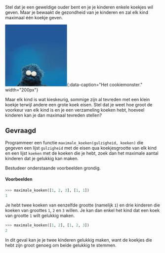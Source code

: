 Stel dat je een geweldige ouder bent en je je kinderen enkele koekjes wil geven. Maar je bewaakt de gezondheid van je kinderen en zal elk kind maximaal één koekje geven.

![Het cookiemonster.](media/cookiemonster.gif "Het cookiemonster."){:data-caption="Het cookiemonster." width="200px"}

Maar elk kind is wat kieskeurig, sommige zijn al tevreden met een klein koekje terwijl andere een grote koek eisen. Stel dat je weet hoe groot de voorkeur van elk kind is en je een verzameling koeken hebt, hoeveel kinderen kan je dan maximaal tevreden stellen?

## Gevraagd

Programmeer een functie `maximale_koeken(gulzigheid, koeken)` die gegeven een lijst `gulzigheid` met de eisen qua koekjesgrootte van elk kind en een lijst `koeken` met de koeken die je hebt, zoek dan het maximale aantal kinderen dat je gelukkig kan maken.

Bestudeer onderstaande voorbeelden grondig.

#### Voorbeelden

```python
>>> maximale_koeken([1, 2, 3], [1, 1])
1
```
Je hebt twee koeken van eenzelfde grootte (namelijk `1`) en drie kinderen die koeken van groottes `1`, `2` en `3` willen. Je kan dan enkel het kind dat een koek van grootte `1` wilt gelukkig maken.


```python
>>> maximale_koeken([1, 2], [1, 2, 3])
2
```
In dit geval kan je je twee kinderen gelukkig maken, want de koekjes die hebt zijn groot genoeg om beide gelukkig te stemmen.